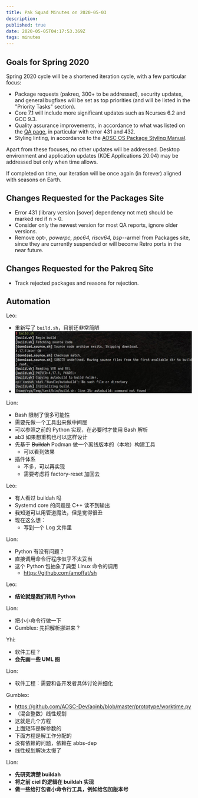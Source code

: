 ```yaml
---
title: Pak Squad Minutes on 2020-05-03
description: 
published: true
date: 2020-05-05T04:17:53.369Z
tags: minutes
---
```


## Goals for Spring 2020

Spring 2020 cycle will be a shortened iteration cycle, with a few particular focus:

- Package requests (pakreq, 300+ to be addressed), security updates, and general bugfixes will be set as top priorities (and will be listed in the "Priority Tasks" section).
- Core 7.1 will include more significant updates such as Ncurses 6.2 and GCC 9.3.
- Quality assurance improvements, in accordance to what was listed on the [QA page](https://packages.aosc.io/qa/), in particular with error 431 and 432.
- Styling linting, in accordance to the [AOSC OS Package Styling Manual](https://wiki.aosc.io/en/developers/aosc-os-package-styling-manual).

Apart from these focuses, no other updates will be addressed. Desktop environment and application updates (KDE Applications 20.04) may be addressed but only when time allows.

If completed on time, our iteration will be once again (in forever) aligned with seasons on Earth.

Changes Requested for the Packages Site
---------------------------------------

- Error 431 (library version \[sover\] dependency not met) should be marked red if n > 0.
- Consider only the newest version for most QA reports, ignore older versions.
- Remove opt-*, powerpc, ppc64, riscv64, bsp-*-armel from Packages site, since they are currently suspended or will become Retro ports in the near future.

Changes Requested for the Pakreq Site
---------------------------------------

- Track rejected packages and reasons for rejection.

## Automation

Leo:

- 重新写了 `build.sh`，目前还非常简陋
- ![build.sh](/build_sh.jpg)

Lion:

- Bash 限制了很多可能性
- 需要先做一个工具出来做中间层
- 可以参照之前的 Python 实现，在必要时才使用 Bash 解析
- ab3 如果想重构也可以这样设计
- 先基于 ~~Buildah~~ Podman 做一个离线版本的（本地）构建工具
  - 可以看到效果
- 插件体系
  - 不多，可以再实现
  - 需要考虑将 factory-reset 加回去

Leo:

- 有人看过 buildah 吗
- Systemd core 的问题是 C++ 读不到输出
- 我知道可以用管道魔法，但是觉得很丑
- 现在这么想：
  - 写到一个 Log 文件里

Lion:

- Python 有没有问题？
- 直接调用命令行程序似乎不太妥当
- 这个 Python 包抽象了典型 Linux 命令的调用
  - https://github.com/amoffat/sh

Leo:

- **结论就是我们转用 Python**

Lion:

- 把小小命令行做一下
- Gumblex: 先把解析挪进来？

Yhi:

- 软件工程？
- **会先画一些 UML 图**

Lion:

- 软件工程：需要和各开发者具体讨论并细化

Gumblex:

- https://github.com/AOSC-Dev/aoinb/blob/master/prototype/worktime.py
- （混合整数）线性规划
- 这就是几个方程
- 上面矩阵是解参数的
- 下面方程是解工作分配的
- 没有依赖的问题，依赖在 abbs-dep
- 线性规划解决太慢了

Lion:

- **先研究清楚 buildah**
- **将之前 ciel 的逻辑在 buildah 实现**
- **做一些给打包者小命令行工具，例如给包加版本号**
